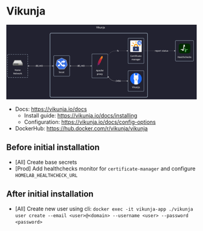# Vikunja

![diagram](../../docs/diagrams/out/apps/vikunja.png)

- Docs: <https://vikunja.io/docs>
    - Install guide: <https://vikunja.io/docs/installing>
    - Configuration: <https://vikunja.io/docs/config-options>
- DockerHub: <https://hub.docker.com/r/vikunja/vikunja>

## Before initial installation

- \[All\] Create base secrets
- \[Prod\] Add healthchecks monitor for `certificate-manager` and configure `HOMELAB_HEALTHCHECK_URL`

## After initial installation

- \[All\] Create new user using cli: `docker exec -it vikunja-app ./vikunja user create --email <user>@<domain> --username <user> --password <password>`
